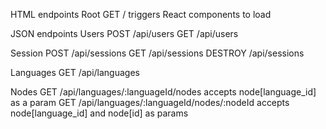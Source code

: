 HTML endpoints
  Root
    GET / triggers React components to load

JSON endpoints
  Users
    POST /api/users
    GET /api/users

  Session
    POST /api/sessions
    GET /api/sessions
    DESTROY /api/sessions

  Languages
    GET /api/languages

  Nodes
    GET /api/languages/:languageId/nodes
      accepts node[language_id] as a param
    GET /api/languages/:languageId/nodes/:nodeId
      accepts node[language_id] and node[id] as params
